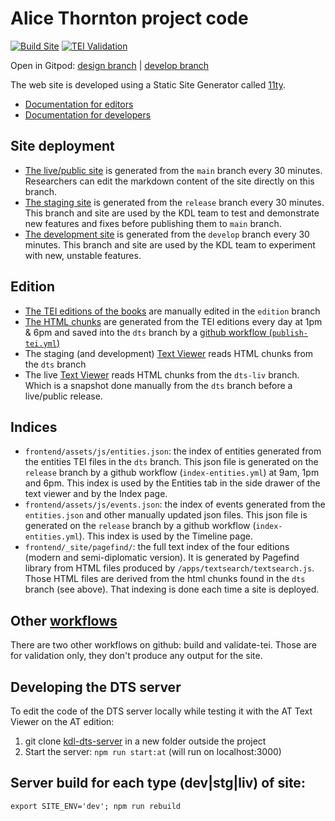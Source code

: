 # Alice Thornton project code

[![Build Site](https://github.com/kingsdigitallab/alice-thornton/actions/workflows/build.yml/badge.svg)](https://github.com/kingsdigitallab/alice-thornton/actions/workflows/build.yml)
[![TEI Validation](https://github.com/kingsdigitallab/alice-thornton/actions/workflows/validate-tei.yml/badge.svg?branch=edition)](https://github.com/kingsdigitallab/alice-thornton/actions/workflows/validate-tei.yml)

Open in Gitpod: [design branch](https://gitpod.io/#https://github.com/kingsdigitallab/alice-thornton/tree/design) | [develop branch](https://gitpod.io/#https://github.com/kingsdigitallab/alice-thornton/tree/develop)

The web site is developed using a Static Site Generator called [11ty](https://www.11ty.dev/).

- [Documentation for editors](https://github.com/kingsdigitallab/vault-101/blob/main/docs/howto/editing-markdown-files-on-github.rst)
- [Documentation for developers](https://github.com/kingsdigitallab/vault-101/blob/main/docs/howto/11ty.rst)

## Site deployment

- [The live/public site](//thornton.kdl.kcl.ac.uk) is generated from the `main` branch every 30 minutes. Researchers can edit the markdown content of the site directly on this branch.
- [The staging site](//thornton-stg.kdl.kcl.ac.uk) is generated from the `release` branch every 30 minutes.
  This branch and site are used by the KDL team to test and demonstrate new features and fixes before publishing them to `main` branch.
- [The development site](//thornton-dev.kdl.kcl.ac.uk) is generated from the `develop` branch every 30 minutes.
  This branch and site are used by the KDL team to experiment with new, unstable features.

## Edition

- [The TEI editions of the books](https://github.com/kingsdigitallab/alice-thornton/tree/edition) are manually edited in the `edition` branch
- [The HTML chunks](https://github.com/kingsdigitallab/alice-thornton/tree/dts) are generated from the TEI editions every day at 1pm & 6pm and saved into the `dts` branch by a [github workflow (`publish-tei.yml`)](https://github.com/kingsdigitallab/alice-thornton/actions/workflows/publish-tei.yml)
- The staging (and development) [Text Viewer](https://thornton-stg.kdl.kcl.ac.uk/books/viewer/) reads HTML chunks from the `dts` branch
- The live [Text Viewer](https://thornton.kdl.kcl.ac.uk/books/viewer/) reads HTML chunks from the `dts-liv` branch. Which is a snapshot done manually from the `dts` branch before a live/public release.

## Indices

- `frontend/assets/js/entities.json`: the index of entities generated from the entities TEI files in the `dts` branch. This json file is generated on the `release` branch by a github workflow (`index-entities.yml`) at 9am, 1pm and 6pm. This index is used by the Entities tab in the side drawer of the text viewer and by the Index page.
- `frontend/assets/js/events.json`: the index of events generated from the `entities.json` and other manually updated json files. This json file is generated on the `release` branch by a github workflow (`index-entities.yml`). This index is used by the Timeline page.
- `frontend/_site/pagefind/`: the full text index of the four editions (modern and semi-diplomatic version). It is generated by Pagefind library from HTML files produced by `/apps/textsearch/textsearch.js`. Those HTML files are derived from the html chunks found in the `dts` branch (see above). That indexing is done each time a site is deployed.

## Other [workflows](https://github.com/kingsdigitallab/alice-thornton/tree/main/.github/workflows)

There are two other workflows on github: build and validate-tei. Those are for validation only, they don't produce any output for the site.

## Developing the DTS server

To edit the code of the DTS server locally while testing it with the AT Text Viewer on the AT edition:

1. git clone [kdl-dts-server](https://github.com/kingsdigitallab/kdl-dts-server) in a new folder outside the project
2. Start the server: `npm run start:at` (will run on localhost:3000)

## Server build for each type (dev|stg|liv) of site:

`export SITE_ENV='dev'; npm run rebuild`

